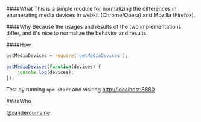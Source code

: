 ####What
This is a simple module for normalizing the differences in enumerating media devices in webkit (Chrome/Opera) and Mozilla (Firefox).

####Why
Because the usages and results of the two implementations differ, and it's nice to normalize the behavior and results.

####How

```javascript
getMediaDevices = require('getMediaDevices');

getMediaDevices(function(devices) {
    console.log(devices);
});
```

Test by running `npm start` and visiting [http://localhost:8880](http://localhost:8880)

####Who

[@xanderdumaine](https://twitter.com/xanderdumaine)
